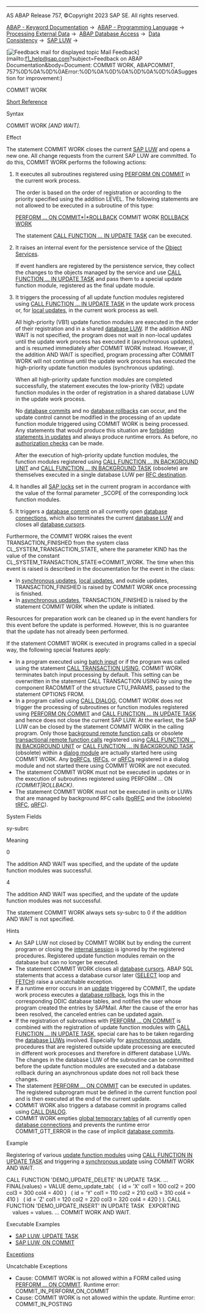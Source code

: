   

* * *

AS ABAP Release 757, ©Copyright 2023 SAP SE. All rights reserved.

[ABAP - Keyword Documentation](javascript:call_link\('abenabap.htm'\)) →  [ABAP - Programming Language](javascript:call_link\('abenabap_reference.htm'\)) →  [Processing External Data](javascript:call_link\('abenabap_language_external_data.htm'\)) →  [ABAP Database Access](javascript:call_link\('abendb_access.htm'\)) →  [Data Consistency](javascript:call_link\('abendata_consistency.htm'\)) →  [SAP LUW](javascript:call_link\('abensap_luw.htm'\)) → 

 [![](Mail.gif?object=Mail.gif&sap-language=EN "Feedback mail for displayed topic") Mail Feedback](mailto:f1_help@sap.com?subject=Feedback on ABAP Documentation&body=Document: COMMIT WORK, ABAPCOMMIT, 757%0D%0A%0D%0AError:%0D%0A%0D%0A%0D%0A%0D%0ASuggestion for
improvement:)

COMMIT WORK

[Short Reference](javascript:call_link\('abapcommit_shortref.htm'\))

Syntax

COMMIT WORK *\[*AND WAIT*\]*.

Effect

The statement COMMIT WORK closes the current [SAP LUW](javascript:call_link\('abensap_luw_glosry.htm'\) "Glossary Entry") and opens a new one. All change requests from the current SAP LUW are committed. To do this, COMMIT WORK performs the following actions:

1.  It executes all subroutines registered using [PERFORM ON COMMIT](javascript:call_link\('abapperform_on_commit.htm'\)) in the current work process.
    
    The order is based on the order of registration or according to the priority specified using the addition LEVEL. The following statements are not allowed to be executed in a subroutine of this type:
    
    [PERFORM ... ON COMMIT*|*ROLLBACK](javascript:call_link\('abapperform_on_commit.htm'\))
    COMMIT WORK
    [ROLLBACK WORK](javascript:call_link\('abaprollback.htm'\))
    
    The statement [CALL FUNCTION ... IN UPDATE TASK](javascript:call_link\('abapcall_function_update.htm'\)) can be executed.
    
2.  It raises an internal event for the persistence service of the [Object Services](javascript:call_link\('abenobject_services_glosry.htm'\) "Glossary Entry").
    
    If event handlers are registered by the persistence service, they collect the changes to the objects managed by the service and use [CALL FUNCTION ... IN UPDATE TASK](javascript:call_link\('abapcall_function_update.htm'\)) and pass them to a special update function module, registered as the final update module.
    
3.  It triggers the processing of all update function modules registered using [CALL FUNCTION ... IN UPDATE TASK](javascript:call_link\('abapcall_function_update.htm'\)) in the update work process or, for [local updates](javascript:call_link\('abenlocal_update_glosry.htm'\) "Glossary Entry"), in the current work process as well.
    
    All high-priority (VB1) update function modules are executed in the order of their registration and in a shared [database LUW](javascript:call_link\('abendatabase_luw_glosry.htm'\) "Glossary Entry"). If the addition AND WAIT is not specified, the program does not wait in non-local updates until the update work process has executed it (asynchronous updates), and is resumed immediately after COMMIT WORK instead. However, if the addition AND WAIT is specified, program processing after COMMIT WORK will not continue until the update work process has executed the high-priority update function modules (synchronous updating).
    
    When all high-priority update function modules are completed successfully, the statement executes the low-priority (VB2) update function modules in the order of registration in a shared database LUW in the update work process.
    
    No [database commits](javascript:call_link\('abendatabase_commit_glosry.htm'\) "Glossary Entry") and no [database rollbacks](javascript:call_link\('abendatabase_rollback_glosry.htm'\) "Glossary Entry") can occur, and the update control cannot be modified in the processing of an update function module triggered using COMMIT WORK is being processed. Any statements that would produce this situation are [forbidden statements in updates](javascript:call_link\('abendb_commit_during_update.htm'\)) and always produce runtime errors. As before, no [authorization checks](javascript:call_link\('abenauthority_during_update.htm'\)) can be made.
    
    After the execution of high-priority update function modules, the function modules registered using [CALL FUNCTION ... IN BACKGROUND UNIT](javascript:call_link\('abapcall_function_background_unit.htm'\)) and [CALL FUNCTION ... IN BACKGROUND TASK](javascript:call_link\('abapcall_function_background_task.htm'\)) (obsolete) are themselves executed in a single database LUW per [RFC destination](javascript:call_link\('abenrfc_dest_glosry.htm'\) "Glossary Entry").
    
4.  It handles all [SAP locks](javascript:call_link\('abensap_lock_glosry.htm'\) "Glossary Entry") set in the current program in accordance with the value of the formal parameter \_SCOPE of the corresponding lock function modules.
5.  It triggers a [database commit](javascript:call_link\('abendatabase_commit_glosry.htm'\) "Glossary Entry") on all currently open [database connections](javascript:call_link\('abendatabase_connection_glosry.htm'\) "Glossary Entry"), which also terminates the current [database LUW](javascript:call_link\('abendatabase_luw_glosry.htm'\) "Glossary Entry") and closes all [database cursors](javascript:call_link\('abendatabase_cursor_glosry.htm'\) "Glossary Entry").

Furthermore, the COMMIT WORK raises the event TRANSACTION\_FINISHED from the system class CL\_SYSTEM\_TRANSACTION\_STATE, where the parameter KIND has the value of the constant CL\_SYSTEM\_TRANSACTION\_STATE=>COMMIT\_WORK. The time when this event is raised is described in the documentation for the event in the class:

-   In [synchronous updates](javascript:call_link\('abensynchronous_update_glosry.htm'\) "Glossary Entry"), [local updates](javascript:call_link\('abenlocal_update_glosry.htm'\) "Glossary Entry"), and outside updates, TRANSACTION\_FINISHED is raised by COMMIT WORK once processing is finished.
-   In [asynchronous updates](javascript:call_link\('abenasynchronous_update_glosry.htm'\) "Glossary Entry"), TRANSACTION\_FINISHED is raised by the statement COMMIT WORK when the update is initiated.

Resources for preparation work can be cleaned up in the event handlers for this event before the update is performed. However, this is no guarantee that the update has not already been performed.

If the statement COMMIT WORK is executed in programs called in a special way, the following special features apply:

-   In a program executed using [batch input](javascript:call_link\('abenbatch_input_glosry.htm'\) "Glossary Entry") or if the program was called using the statement [CALL TRANSACTION USING](javascript:call_link\('abapcall_transaction_using.htm'\)), COMMIT WORK terminates batch input processing by default. This setting can be overwritten in the statement CALL TRANSACTION USING by using the component RACOMMIT of the structure CTU\_PARAMS, passed to the statement OPTIONS FROM.
-   In a program called using [CALL DIALOG](javascript:call_link\('abapcall_dialog.htm'\)), COMMIT WORK does not trigger the processing of subroutines or function modules registered using [PERFORM ON COMMIT](javascript:call_link\('abapperform_on_commit.htm'\)) and [CALL FUNCTION ... IN UPDATE TASK](javascript:call_link\('abapcall_function_update.htm'\)) and hence does not close the current SAP LUW. At the earliest, the SAP LUW can be closed by the statement COMMIT WORK in the calling program. Only those [background remote function calls](javascript:call_link\('abenbg_remote_function_glosry.htm'\) "Glossary Entry") or obsolete [transactional remote function calls](javascript:call_link\('abentrfc_1_glosry.htm'\) "Glossary Entry") registered using [CALL FUNCTION ... IN BACKGROUND UNIT](javascript:call_link\('abapcall_function_background_unit.htm'\)) or [CALL FUNCTION ... IN BACKGROUND TASK](javascript:call_link\('abapcall_function_background_task.htm'\)) (obsolete) within a [dialog module](javascript:call_link\('abendialog_module_object_glosry.htm'\) "Glossary Entry") are actually started here using COMMIT WORK. Any [bgRFCs](javascript:call_link\('abenbgrfc_glosry.htm'\) "Glossary Entry"), [tRFCs](javascript:call_link\('abentrfc_2_glosry.htm'\) "Glossary Entry"), or [qRFCs](javascript:call_link\('abenqrfc_glosry.htm'\) "Glossary Entry") registered in a dialog module and not started there using COMMIT WORK are not executed.
-   The statement COMMIT WORK must not be executed in updates or in the execution of subroutines registered using PERFORM ... ON *{*COMMIT*|*ROLLBACK*}*.
-   The statement COMMIT WORK must not be executed in units or LUWs that are managed by background RFC calls ([bgRFC](javascript:call_link\('abenbgrfc_glosry.htm'\) "Glossary Entry") and the (obsolete) [tRFC](javascript:call_link\('abentrfc_2_glosry.htm'\) "Glossary Entry"), [qRFC](javascript:call_link\('abenqrfc_glosry.htm'\) "Glossary Entry")).

System Fields

sy-subrc

Meaning

0

The addition AND WAIT was specified, and the update of the update function modules was successful.

4

The addition AND WAIT was specified, and the update of the update function modules was not successful.

The statement COMMIT WORK always sets sy-subrc to 0 if the addition AND WAIT is not specified.

Hints

-   An SAP LUW not closed by COMMIT WORK but by ending the current program or closing the [internal session](javascript:call_link\('abeninternal_session_glosry.htm'\) "Glossary Entry") is ignored by the registered procedures. Registered update function modules remain on the database but can no longer be executed.
-   The statement COMMIT WORK closes all [database cursors](javascript:call_link\('abendatabase_cursor_glosry.htm'\) "Glossary Entry"). ABAP SQL statements that access a database cursor later ([SELECT](javascript:call_link\('abapselect.htm'\)) loop and [FETCH](javascript:call_link\('abapfetch.htm'\))) raise a uncatchable exception.
-   If a runtime error occurs in an [update](javascript:call_link\('abenupdate_glosry.htm'\) "Glossary Entry") triggered by COMMIT, the update work process executes a [database rollback](javascript:call_link\('abendatabase_rollback_glosry.htm'\) "Glossary Entry"), logs this in the corresponding DDIC database tables, and notifies the user whose program created the entries by SAPMail. After the cause of the error has been resolved, the canceled entries can be updated again.
-   If the registration of subroutines with [PERFORM ... ON COMMIT](javascript:call_link\('abapperform_on_commit.htm'\)) is combined with the registration of update function modules with [CALL FUNCTION ... IN UPDATE TASK](javascript:call_link\('abapcall_function_update.htm'\)), special care has to be taken regarding the [database LUWs](javascript:call_link\('abendb_transaction.htm'\)) involved. Especially for [asynchronous update](javascript:call_link\('abenasynchronous_update_glosry.htm'\) "Glossary Entry"), procedures that are registered outside update processing are executed in different work processes and therefore in different database LUWs. The changes in the database LUW of the subroutine can be committed before the update function modules are executed and a database rollback during an asynchronous update does not roll back these changes.
-   The statement [PERFORM ... ON COMMIT](javascript:call_link\('abapperform_on_commit.htm'\)) can be executed in updates. The registered subprogram must be defined in the current function pool and is then executed at the end of the current update.
-   COMMIT WORK also triggers a database commit in programs called using [CALL DIALOG](javascript:call_link\('abapcall_dialog.htm'\)).
-   COMMIT WORK empties [global temporary tables](javascript:call_link\('abenddic_database_tables_gtt.htm'\)) of all currently open [database connections](javascript:call_link\('abendatabase_connection_glosry.htm'\) "Glossary Entry") and prevents the runtime error COMMIT\_GTT\_ERROR in the case of implicit [database commits](javascript:call_link\('abendb_commit.htm'\)).

Example

Registering of various [update function modules](javascript:call_link\('abenupdate_function_module_glosry.htm'\) "Glossary Entry") using [CALL FUNCTION IN UPDATE TASK](javascript:call_link\('abapcall_function_update.htm'\)) and triggering a [synchronous update](javascript:call_link\('abensynchronous_update_glosry.htm'\) "Glossary Entry") using COMMIT WORK AND WAIT.

CALL FUNCTION 'DEMO\_UPDATE\_DELETE' IN UPDATE TASK.
...
FINAL(values) = VALUE demo\_update\_tab(
  ( id = 'X' col1 = 100 col2 = 200 col3 = 300 col4 = 400 )
  ( id = 'Y' col1 = 110 col2 = 210 col3 = 310 col4 = 410 )
  ( id = 'Z' col1 = 120 col2 = 220 col3 = 320 col4 = 420 ) ).
CALL FUNCTION 'DEMO\_UPDATE\_INSERT' IN UPDATE TASK
  EXPORTING
    values = values.
...
COMMIT WORK AND WAIT.

Executable Examples

-   [SAP LUW, UPDATE TASK](javascript:call_link\('abensap_luw_update_task_abexa.htm'\))
-   [SAP LUW, ON COMMIT](javascript:call_link\('abensap_luw_on_commit_abexa.htm'\))

[Exceptions](javascript:call_link\('abenabap_language_exceptions.htm'\))

Uncatchable Exceptions

-   Cause: COMMIT WORK is not allowed within a FORM called using [PERFORM ... ON COMMIT](javascript:call_link\('abapperform.htm'\)).
    Runtime error: COMMIT\_IN\_PERFORM\_ON\_COMMIT
-   Cause: COMMIT WORK is not allowed within the update.
    Runtime error: COMMIT\_IN\_POSTING